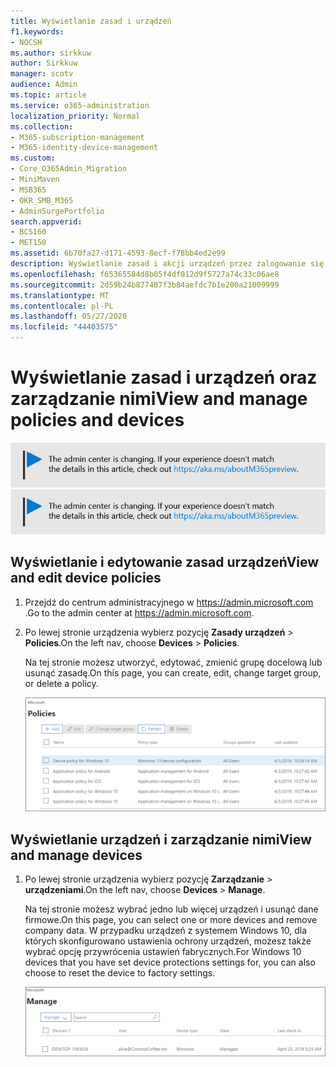 ```yaml
---
title: Wyświetlanie zasad i urządzeń
f1.keywords:
- NOCSH
ms.author: sirkkuw
author: Sirkkuw
manager: scotv
audience: Admin
ms.topic: article
ms.service: o365-administration
localization_priority: Normal
ms.collection:
- M365-subscription-management
- M365-identity-device-management
ms.custom:
- Core_O365Admin_Migration
- MiniMaven
- MSB365
- OKR_SMB_M365
- AdminSurgePortfolio
search.appverid:
- BCS160
- MET150
ms.assetid: 6b70fa27-d171-4593-8ecf-f78bb4ed2e99
description: Wyświetlanie zasad i akcji urządzeń przez zalogowanie się do usługi Microsoft 365 dla firm z poświadczeniami administratora globalnego.
ms.openlocfilehash: f65365584d8b05f4df012d9f5727a74c33c06ae8
ms.sourcegitcommit: 2d59b24b877487f3b84aefdc7b1e200a21009999
ms.translationtype: MT
ms.contentlocale: pl-PL
ms.lasthandoff: 05/27/2020
ms.locfileid: "44403575"
---
```

# <a name="view-and-manage-policies-and-devices"></a><span data-ttu-id="d7549-103">Wyświetlanie zasad i urządzeń oraz zarządzanie nimi</span><span class="sxs-lookup"><span data-stu-id="d7549-103">View and manage policies and devices</span></span>

<span data-ttu-id="d7549-104">[![Etykieta informująca, że centrum administracyjne zmienia się, a więcej informacji na ten temat możesz znaleźć w witrynie aka.ms/aboutM365preview.](../media/m365admincenterchanging.png)](https://docs.microsoft.com/office365/admin/microsoft-365-admin-center-preview)</span><span class="sxs-lookup"><span data-stu-id="d7549-104">[![Label to let you know the admin center is changing and you can find more details at aka.ms/aboutM365preview.](../media/m365admincenterchanging.png)](https://docs.microsoft.com/office365/admin/microsoft-365-admin-center-preview)</span></span>

## <a name="view-and-edit-device-policies"></a><span data-ttu-id="d7549-105">Wyświetlanie i edytowanie zasad urządzeń</span><span class="sxs-lookup"><span data-stu-id="d7549-105">View and edit device policies</span></span>

1.  <span data-ttu-id="d7549-106">Przejdź do centrum administracyjnego w <a href="https://go.microsoft.com/fwlink/p/?linkid=837890" target="_blank">https://admin.microsoft.com</a> .</span><span class="sxs-lookup"><span data-stu-id="d7549-106">Go to the admin center at <a href="https://go.microsoft.com/fwlink/p/?linkid=837890" target="_blank">https://admin.microsoft.com</a>.</span></span>
2. <span data-ttu-id="d7549-107">Po lewej stronie urządzenia wybierz pozycję **Zasady urządzeń** \> **Policies**.</span><span class="sxs-lookup"><span data-stu-id="d7549-107">On the left nav, choose **Devices** \> **Policies**.</span></span>

    <span data-ttu-id="d7549-108">Na tej stronie możesz utworzyć, edytować, zmienić grupę docelową lub usunąć zasadę.</span><span class="sxs-lookup"><span data-stu-id="d7549-108">On this page, you can create, edit, change target group, or delete a policy.</span></span>

    ![Screenshot of the Policies page](../media/devicepolicies.png)
  
## <a name="view-and-manage-devices"></a><span data-ttu-id="d7549-110">Wyświetlanie urządzeń i zarządzanie nimi</span><span class="sxs-lookup"><span data-stu-id="d7549-110">View and manage devices</span></span>

1. <span data-ttu-id="d7549-111">Po lewej stronie urządzenia wybierz pozycję **Zarządzanie** \> **urządzeniami**.</span><span class="sxs-lookup"><span data-stu-id="d7549-111">On the left nav, choose **Devices** \> **Manage**.</span></span> 
    
    <span data-ttu-id="d7549-112">Na tej stronie możesz wybrać jedno lub więcej urządzeń i usunąć dane firmowe.</span><span class="sxs-lookup"><span data-stu-id="d7549-112">On this page, you can select one or more devices and remove company data.</span></span> <span data-ttu-id="d7549-113">W przypadku urządzeń z systemem Windows 10, dla których skonfigurowano ustawienia ochrony urządzeń, możesz także wybrać opcję przywrócenia ustawień fabrycznych.</span><span class="sxs-lookup"><span data-stu-id="d7549-113">For Windows 10 devices that you have set device protections settings for, you can also choose to reset the device to factory settings.</span></span>
  
   ![Strona Zarządzanie urządzeniami](../media/devicesmanage.png)

